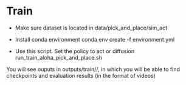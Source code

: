 # Train
- Make sure dataset is located in data/pick_and_place/sim_act

- Install conda environment
conda env create -f environment.yml

- Use this script. Set the policy to act or diffusion
run_train_aloha_pick_and_place.sh

You will see ouputs in outputs/train/<date>/, in which you will be able to find checkpoints and evaluation results (in the format of videos)

